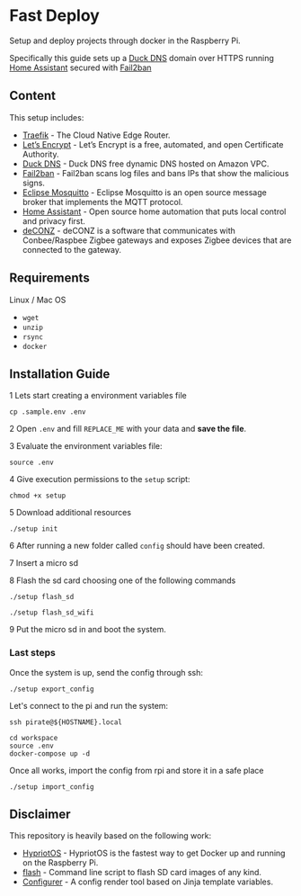 # Fast Deploy

Setup and deploy projects through docker in the Raspberry Pi.

Specifically this guide sets up a [Duck DNS](https://www.duckdns.org) domain over HTTPS 
running [Home Assistant](https://www.home-assistant.io) secured with [Fail2ban](https://www.fail2ban.org)

## Content

This setup includes:

* [Traefik](https://traefik.io/) - The Cloud Native Edge Router.
* [Let’s Encrypt](https://letsencrypt.org) - Let’s Encrypt is a free, automated, and open Certificate Authority.
* [Duck DNS](https://www.duckdns.org) - Duck DNS free dynamic DNS hosted on Amazon VPC.
* [Fail2ban](https://www.fail2ban.org) - Fail2ban scans log files and bans IPs that show the malicious signs.
* [Eclipse Mosquitto](https://mosquitto.org) - Eclipse Mosquitto is an open source message broker that implements the MQTT protocol.
* [Home Assistant](https://www.home-assistant.io) - Open source home automation that puts local control and privacy first.
* [deCONZ](https://hub.docker.com/r/marthoc/deconz/) - deCONZ is a software that communicates with Conbee/Raspbee Zigbee gateways and exposes Zigbee devices that are connected to the gateway.


## Requirements

Linux / Mac OS

* `wget`
* `unzip`
* `rsync`
* `docker`


## Installation Guide

1 Lets start creating a environment variables file

    cp .sample.env .env

2 Open `.env` and fill `REPLACE_ME` with your data and **save the file**.

3 Evaluate the environment variables file:

    source .env

4 Give execution permissions to the `setup` script:

    chmod +x setup

5 Download additional resources

    ./setup init

6 After running a new folder called `config` should have been created.

7 Insert a micro sd

8 Flash the sd card choosing one of the following commands

    ./setup flash_sd

    ./setup flash_sd_wifi

9 Put the micro sd in and boot the system.


### Last steps

Once the system is up, send the config through ssh:

    ./setup export_config
    
Let's connect to the pi and run the system:
    
    ssh pirate@${HOSTNAME}.local
    
    cd workspace
    source .env
    docker-compose up -d

Once all works, import the config from rpi and store it in a safe place
    
    ./setup import_config


## Disclaimer

This repository is heavily based on the following work:
 
 * [HypriotOS](https://github.com/hypriot/image-builder-rpi) - HypriotOS is the fastest way to get Docker up and running on the Raspberry Pi.
 * [flash](https://github.com/hypriot/flash) - Command line script to flash SD card images of any kind.
 * [Configurer](https://github.com/iago1460/configurer) - A config render tool based on Jinja template variables.

